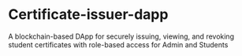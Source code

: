 # Certificate-issuer-dapp
A blockchain-based DApp for securely issuing, viewing, and revoking student certificates with role-based access for Admin and Students
